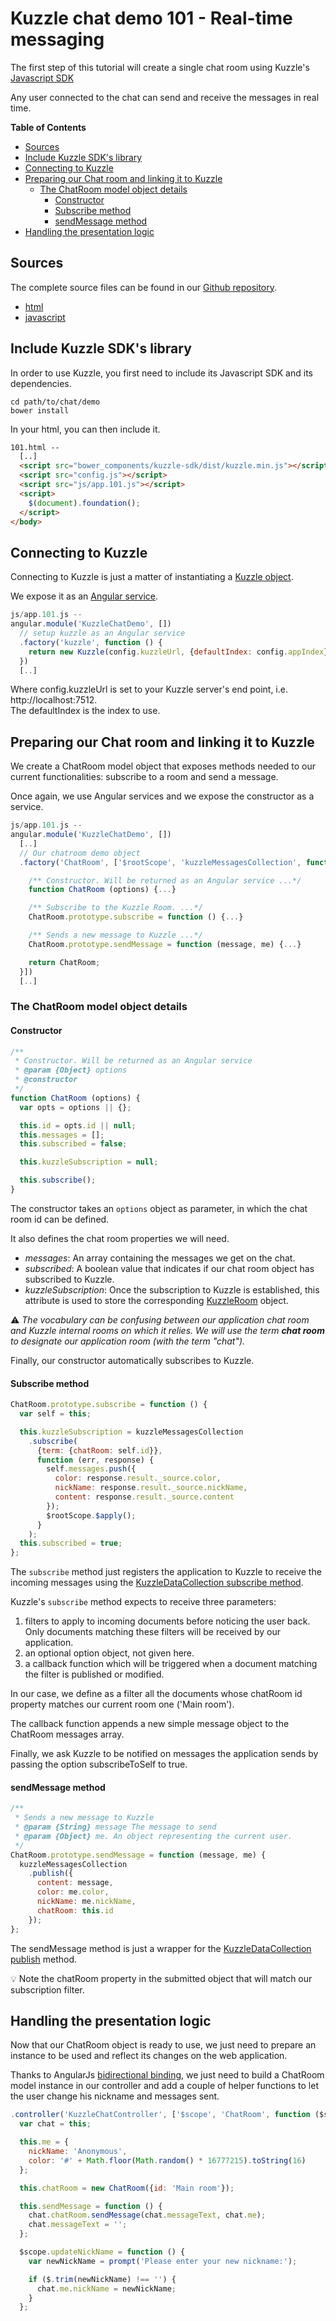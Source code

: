 # Kuzzle chat demo 101 - Real-time messaging

The first step of this tutorial will create a single chat room using Kuzzle's
[Javascript SDK](https://github.com/kuzzleio/sdk-javascript)

Any user connected to the chat can send and receive the messages in real time.

<!-- START doctoc generated TOC please keep comment here to allow auto update -->
<!-- DON'T EDIT THIS SECTION, INSTEAD RE-RUN doctoc TO UPDATE -->
**Table of Contents**

- [Sources](#sources)
- [Include Kuzzle SDK's library](#include-kuzzle-sdks-library)
- [Connecting to Kuzzle](#connecting-to-kuzzle)
- [Preparing our Chat room and linking it to Kuzzle](#preparing-our-chat-room-and-linking-it-to-kuzzle)
  - [The ChatRoom model object details](#the-chatroom-model-object-details)
    - [Constructor](#constructor)
    - [Subscribe method](#subscribe-method)
    - [sendMessage method](#sendmessage-method)
- [Handling the presentation logic](#handling-the-presentation-logic)

<!-- END doctoc generated TOC please keep comment here to allow auto update -->

## Sources

The complete source files can be found in our [Github repository](https://github.com/kuzzleio/demo/tree/master/chat).

* [html](https://github.com/kuzzleio/demo/tree/master/chat/101.html)
* [javascript](https://github.com/kuzzleio/demo/tree/master/chat/js/app.101.js)

## Include Kuzzle SDK's library

In order to use Kuzzle, you first need to include its Javascript SDK and its dependencies.  


```shell
cd path/to/chat/demo
bower install
```

In your html, you can then include it.

```html
101.html --
  [..]
  <script src="bower_components/kuzzle-sdk/dist/kuzzle.min.js"></script>
  <script src="config.js"></script>
  <script src="js/app.101.js"></script>
  <script>
    $(document).foundation();
  </script>
</body>
```

## Connecting to Kuzzle

Connecting to Kuzzle is just a matter of instantiating a [Kuzzle object](http://kuzzle.io/sdk-documentation/#kuzzle).

We expose it as an [Angular service](https://docs.angularjs.org/guide/services).

```javascript
js/app.101.js --
angular.module('KuzzleChatDemo', [])
  // setup kuzzle as an Angular service
  .factory('kuzzle', function () {
    return new Kuzzle(config.kuzzleUrl, {defaultIndex: config.appIndex});
  })
  [..]
```

Where config.kuzzleUrl is set to your Kuzzle server's end point, i.e.
http://localhost:7512.  
The defaultIndex is the index to use.

## Preparing our Chat room and linking it to Kuzzle

We create a ChatRoom model object that exposes methods needed to our
current functionalities: subscribe to a room and send a message.

Once again, we use Angular services and we expose the constructor as a service.

```javascript
js/app.101.js --
angular.module('KuzzleChatDemo', [])
  [..]
  // Our chatroom demo object
  .factory('ChatRoom', ['$rootScope', 'kuzzleMessagesCollection', function ($rootScope, kuzzleMessagesCollection) {

    /** Constructor. Will be returned as an Angular service ...*/
    function ChatRoom (options) {...}

    /** Subscribe to the Kuzzle Room. ...*/
    ChatRoom.prototype.subscribe = function () {...}

    /** Sends a new message to Kuzzle ...*/
    ChatRoom.prototype.sendMessage = function (message, me) {...}

    return ChatRoom;
  }])
  [..]
```

### The ChatRoom model object details

#### Constructor

```javascript
/**
 * Constructor. Will be returned as an Angular service
 * @param {Object} options
 * @constructor
 */
function ChatRoom (options) {
  var opts = options || {};

  this.id = opts.id || null;
  this.messages = [];
  this.subscribed = false;

  this.kuzzleSubscription = null;

  this.subscribe();
}
```

The constructor takes an `options` object as parameter, in which the chat room id
can be defined.

It also defines the chat room properties we will need.

* _messages_: An array containing the messages we get on the chat.
* _subscribed_: A boolean value that indicates if our chat room object has
subscribed to Kuzzle.
* _kuzzleSubscription_: Once the subscription to Kuzzle is established, this attribute is used to store the corresponding [KuzzleRoom](http://kuzzle.io/sdk-documentation/#kuzzleroom) object.

:warning: _The vocabulary can be confusing between our application
chat room and Kuzzle internal rooms on which it relies.
We will use the term **chat room** to designate our application room (with the
term "chat")._

Finally, our constructor automatically subscribes to Kuzzle.

#### Subscribe method

```javascript
ChatRoom.prototype.subscribe = function () {
  var self = this;

  this.kuzzleSubscription = kuzzleMessagesCollection
    .subscribe(
      {term: {chatRoom: self.id}},
      function (err, response) {
        self.messages.push({
          color: response.result._source.color,
          nickName: response.result._source.nickName,
          content: response.result._source.content
        });
        $rootScope.$apply();
      }
    );
  this.subscribed = true;
};
```

The `subscribe` method just registers the application to Kuzzle to receive the incoming messages using the [KuzzleDataCollection subscribe method](http://kuzzle.io/sdk-documentation/#subscribe).

Kuzzle's `subscribe` method expects to receive three parameters:

1. filters to apply to incoming documents before noticing the user back.
Only documents matching these filters will be received by our application.
2. an optional option object, not given here.
3. a callback function which will be triggered when a document matching the filter is published or modified.

In our case, we define as a filter all the documents whose chatRoom id property matches our current room one ('Main room').

The callback function appends a new simple message object to the ChatRoom messages array.

Finally, we ask Kuzzle to be notified on messages the application sends by passing the option subscribeToSelf to true.

#### sendMessage method

```javascript
/**
 * Sends a new message to Kuzzle
 * @param {String} message The message to send
 * @param {Object} me. An object representing the current user.
 */
ChatRoom.prototype.sendMessage = function (message, me) {
  kuzzleMessagesCollection
    .publish({
      content: message,
      color: me.color,
      nickName: me.nickName,
      chatRoom: this.id
    });
};
```

The sendMessage method is just a wrapper for the [KuzzleDataCollection publish](http://kuzzle.io/sdk-documentation/#publishmessage) method.

:bulb: Note the chatRoom property in the submitted object that will match our subscription filter.

## Handling the presentation logic

Now that our ChatRoom object is ready to use, we just need to prepare an instance to be used and reflect its changes on the web application.

Thanks to AngularJs [bidirectional binding](https://docs.angularjs.org/guide/databinding), we just need to build a ChatRoom model instance in our controller and add a couple of helper functions to let the user change his nickname and messages sent.

```javascript
.controller('KuzzleChatController', ['$scope', 'ChatRoom', function ($scope, ChatRoom) {
  var chat = this;

  this.me = {
    nickName: 'Anonymous',
    color: '#' + Math.floor(Math.random() * 16777215).toString(16)
  };

  this.chatRoom = new ChatRoom({id: 'Main room'});

  this.sendMessage = function () {
    chat.chatRoom.sendMessage(chat.messageText, chat.me);
    chat.messageText = '';
  };

  $scope.updateNickName = function () {
    var newNickName = prompt('Please enter your new nickname:');

    if ($.trim(newNickName) !== '') {
      chat.me.nickName = newNickName;
    }
  };
```
